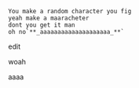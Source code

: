     You make a random character you fig
    yeah make a maaracheter
    dont you get it man
    oh no`**_aaaaaaaaaaaaaaaaaaaa_**`

edit 

woah

aaaa